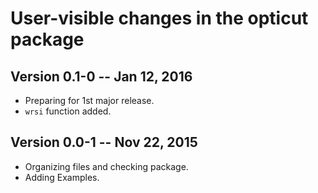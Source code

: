 # User-visible changes in the opticut package

## Version 0.1-0 -- Jan 12, 2016

* Preparing for 1st major release.
* `wrsi` function added.

## Version 0.0-1 -- Nov 22, 2015

* Organizing files and checking package.
* Adding Examples.
